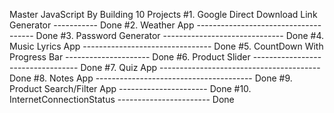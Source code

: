 Master JavaScript By Building 10 Projects
#1. Google Direct Download Link Generator ----------- Done
#2. Weather App ------------------------------------- Done
#3. Password Generator ------------------------------ Done
#4. Music Lyrics App -------------------------------- Done
#5. CountDown With Progress Bar --------------------- Done
#6. Product Slider ---------------------------------- Done
#7. Quiz App ---------------------------------------- Done
#8. Notes App --------------------------------------- Done
#9. Product Search/Filter App  ---------------------- Done
#10. InternetConnectionStatus ----------------------- Done
